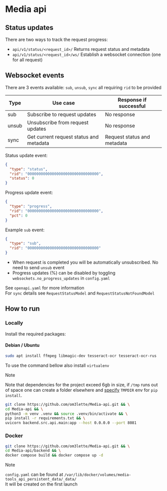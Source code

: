 # Media api

## Status updates

There are two ways to track the request progress:
- `api/v1/status/<request_id>/` Returns request status and metadata
- `api/v1/status/<request_id>/ws/` Establish a websocket connection (one for all request)

## Websocket events

There are 3 events available: `sub`, `unsub`, `sync` all requiring `rid` to be provided

| Type  | Use case                                | Response if successful      |
|-------|-----------------------------------------|-----------------------------|
| sub   | Subscribe to request updates            | No response                 |
| unsub | Unsubscribe from request updates        | No response                 |
| sync  | Get current request status and metadata | Request status and metadata |

Status update event:
```json
{
  "type": "status",
  "rid": "00000000000000000000000000000000",
  "status": 0
}
```

Progress update event:
```json
{
  "type": "progress",
  "rid": "00000000000000000000000000000000",
  "pct": 0
}
```

Example `sub` event:
```json
{
  "type": "sub",
  "rid": "00000000000000000000000000000000"
}
```

- When request is completed you will be automatically unsubscribed. No need to send `unsub` event
- Progress updates (%) can be disabled by toggling `websockets.no_progress_updates` in `config.yaml`

See `openapi.yaml` for more information \
For `sync` details see `RequestStatusModel` and `RequestStatusNotFoundModel`

## How to run

### Locally

Install the required packages:

#### Debian / Ubuntu
```bash
sudo apt install ffmpeg libmagic-dev tesseract-ocr tesseract-ocr-rus
```

To use the command bellow also install `virtualenv`
> [!NOTE]
> Note that dependencies for the project exceed 6gb in size, if `/tmp` runs out of space one can create a folder elsewhere and
[specify](https://stackoverflow.com/a/67123076/20957519) `TMPDIR` env for `pip install`.
```bash
git clone https://github.com/om3lette/Media-api.git && \
cd Media-api && \
python3 -m venv .venv && source .venv/bin/activate && \
pip install -r requirements.txt && \
uvicorn backend.src.api.main:app --host 0.0.0.0 --port 8081
```

### Docker

```bash
git clone https://github.com/om3lette/Media-api.git && \
cd Media-api/backend && \
docker compose build && docker compose up -d
```

> [!NOTE]
> `config.yaml` can be found at `/var/lib/docker/volumes/media-tools_api_persistent_data/_data/` \
> It will be created on the first launch
